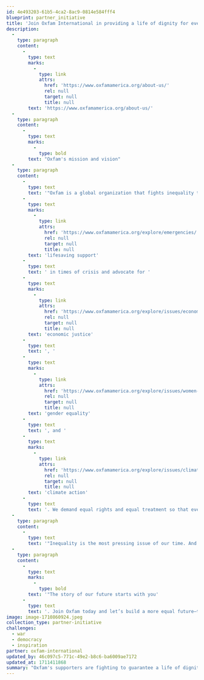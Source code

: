 ```yaml
---
id: 4e493203-61b5-4ca2-8ac9-0814e584fff4
blueprint: partner_initiative
title: 'Join Oxfam International in providing a life of dignity for every person in crisis.'
description:
  -
    type: paragraph
    content:
      -
        type: text
        marks:
          -
            type: link
            attrs:
              href: 'https://www.oxfamamerica.org/about-us/'
              rel: null
              target: null
              title: null
        text: 'https://www.oxfamamerica.org/about-us/'
  -
    type: paragraph
    content:
      -
        type: text
        marks:
          -
            type: bold
        text: "Oxfam's mission and vision"
  -
    type: paragraph
    content:
      -
        type: text
        text: '"Oxfam is a global organization that fights inequality to end poverty and injustice. We offer '
      -
        type: text
        marks:
          -
            type: link
            attrs:
              href: 'https://www.oxfamamerica.org/explore/emergencies/'
              rel: null
              target: null
              title: null
        text: 'lifesaving support'
      -
        type: text
        text: ' in times of crisis and advocate for '
      -
        type: text
        marks:
          -
            type: link
            attrs:
              href: 'https://www.oxfamamerica.org/explore/issues/economic-justice/'
              rel: null
              target: null
              title: null
        text: 'economic justice'
      -
        type: text
        text: ', '
      -
        type: text
        marks:
          -
            type: link
            attrs:
              href: 'https://www.oxfamamerica.org/explore/issues/women-and-gender-justice/'
              rel: null
              target: null
              title: null
        text: 'gender equality'
      -
        type: text
        text: ', and '
      -
        type: text
        marks:
          -
            type: link
            attrs:
              href: 'https://www.oxfamamerica.org/explore/issues/climate-change-and-inequality/'
              rel: null
              target: null
              title: null
        text: 'climate action'
      -
        type: text
        text: '. We demand equal rights and equal treatment so that everyone can thrive, not just survive. The future is equal.'
  -
    type: paragraph
    content:
      -
        type: text
        text: '"Inequality is the most pressing issue of our time. And for 80 years, people like you have fueled our mission to end poverty and injustice. From the highlands of Central America and the corn fields of Uganda to the shores of the southern Gulf Coast in the US, Oxfam and our supporters are fighting to guarantee a life of dignity for every person in crisis and to challenge billionaires, corporations, governments, and international financial institutions to do better.'
  -
    type: paragraph
    content:
      -
        type: text
        marks:
          -
            type: bold
        text: '"The story of our future starts with you'
      -
        type: text
        text: '. Join Oxfam today and let’s build a more equal future—together."'
image: image-1710860924.jpeg
collection_type: partner-initiative
challenges:
  - war
  - democracy
  - inspiration
partner: oxfam-international
updated_by: 46c097c5-771c-49e2-b8c6-ba6009ae7172
updated_at: 1711411868
summary: "Oxfam's supporters are fighting to guarantee a life of dignity for every person in crisis"
---
```


